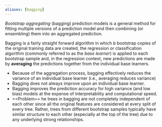 ```yaml
---
aliases: [bagging]
---
```

_Bootstrap aggregating_ (bagging) prediction models is a general method for fitting multiple versions of a prediction model and then combining (or ensembling) them into an aggregated prediction.

Bagging is a fairly straight forward algorithm in which $b$ bootstrap copies of the original training data are created, the regression or classification algorithm (commonly referred to as the _base learner_) is applied to each bootstrap sample and, in the regression context, new predictions are made by **averaging** the predictions together from the individual base learners.

- Because of the aggregation process, bagging effectively reduces the variance of an individual base learner (i.e., averaging reduces variance)
- Bagging does not always improve upon an individual base learner.
- Bagging improves the prediction accuracy for high variance (and low bias) models at the expense of interpretability and computational speed.
- ==Problem== he trees in bagging are not completely independent of each other since all the original features are considered at every split of every tree. Rather, trees from different bootstrap samples typically have similar structure to each other (especially at the top of the tree) due to any underlying strong relationships.